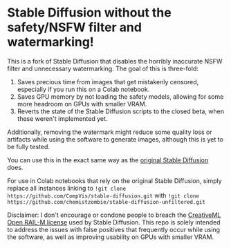 # Stable Diffusion without the safety/NSFW filter and watermarking!

This is a fork of Stable Diffusion that disables the horribly inaccurate NSFW filter and unnecessary watermarking. The goal of this is three-fold:

1. Saves precious time from images that get mistakenly censored, especially if you run this on a Colab notebook.
2. Saves GPU memory by not loading the safety models, allowing for some more headroom on GPUs with smaller VRAM.
3. Reverts the state of the Stable Diffusion scripts to the closed beta, when these weren't implemented yet.

Additionally, removing the watermark might reduce some quality loss or artifacts while using the software to generate images, although this is yet to be fully tested.

You can use this in the exact same way as the [original Stable Diffusion](https://github.com/CompVis/stable-diffusion) does.

For use in Colab notebooks that rely on the original Stable Diffusion, simply replace all instances linking to `!git clone https://github.com/CompVis/stable-diffusion.git` with `!git clone https://github.com/chemistzombie/stable-diffusion-unfiltered.git`

Disclaimer: I don't encourage or condone people to breach the [CreativeML Open RAIL-M license](https://huggingface.co/spaces/CompVis/stable-diffusion-license) used by Stable Diffusion. This repo is solely intended to address the issues with false positives that frequently occur while using the software, as well as improving usability on GPUs with smaller VRAM.